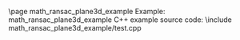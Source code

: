 \page math_ransac_plane3d_example Example: math_ransac_plane3d_example
C++ example source code:
\include math_ransac_plane3d_example/test.cpp
